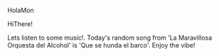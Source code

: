 HolaMon

HiThere!

Lets listen to some music!. Today's random song from 'La Maravillosa Orquesta del Alcohol' is 'Que se hunda el barco'. Enjoy the vibe!
